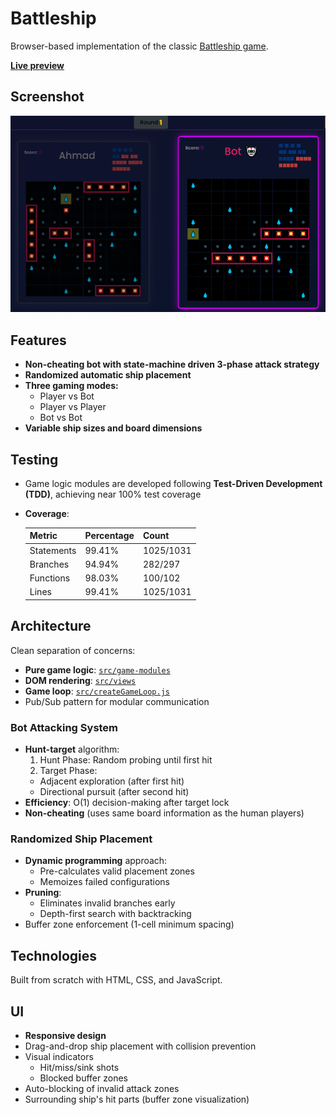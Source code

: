 # Battleship

Browser-based implementation of the classic [Battleship game](<https://en.wikipedia.org/wiki/Battleship_(game)>).

**[Live preview](https://madany01.github.io/battleship/)**

## Screenshot

![screenshot](./screenshots/screenshot1.png)

## Features

- **Non-cheating bot with state-machine driven 3-phase attack strategy**
- **Randomized automatic ship placement**
- **Three gaming modes:**
  - Player vs Bot
  - Player vs Player
  - Bot vs Bot
- **Variable ship sizes and board dimensions**

## Testing

- Game logic modules are developed following **Test-Driven Development (TDD)**, achieving near 100% test coverage

- **Coverage**:

  | Metric     | Percentage | Count     |
  | ---------- | ---------- | --------- |
  | Statements | 99.41%     | 1025/1031 |
  | Branches   | 94.94%     | 282/297   |
  | Functions  | 98.03%     | 100/102   |
  | Lines      | 99.41%     | 1025/1031 |

## Architecture

Clean separation of concerns:

- **Pure game logic**: [`src/game-modules`](./src/game-modules)
- **DOM rendering**: [`src/views`](./src/views)
- **Game loop**: [`src/createGameLoop.js`](./src/createGameLoop.js)
- Pub/Sub pattern for modular communication

### Bot Attacking System

- **Hunt-target** algorithm:
  1. Hunt Phase: Random probing until first hit
  2. Target Phase:
  - Adjacent exploration (after first hit)
  - Directional pursuit (after second hit)
- **Efficiency**: O(1) decision-making after target lock
- **Non-cheating** (uses same board information as the human players)

### Randomized Ship Placement

- **Dynamic programming** approach:
  - Pre-calculates valid placement zones
  - Memoizes failed configurations
- **Pruning**:
  - Eliminates invalid branches early
  - Depth-first search with backtracking
- Buffer zone enforcement (1-cell minimum spacing)

## Technologies

Built from scratch with HTML, CSS, and JavaScript.

## UI

- **Responsive design**
- Drag-and-drop ship placement with collision prevention
- Visual indicators
  - Hit/miss/sink shots
  - Blocked buffer zones
- Auto-blocking of invalid attack zones
- Surrounding ship's hit parts (buffer zone visualization)
